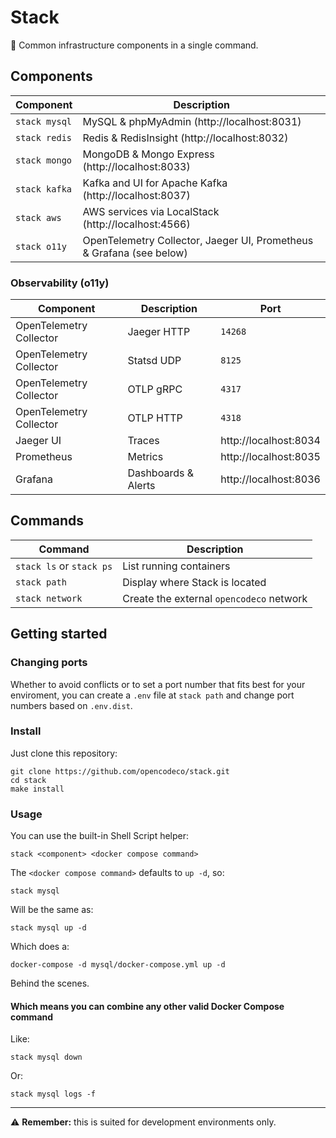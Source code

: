 # Stack

🧱 Common infrastructure components in a single command.

## Components

| Component | Description |
| --- | --- |
| `stack mysql`| MySQL & phpMyAdmin (http://localhost:8031) |
| `stack redis` | Redis & RedisInsight (http://localhost:8032) |
| `stack mongo` | MongoDB & Mongo Express (http://localhost:8033) |
| `stack kafka` | Kafka and UI for Apache Kafka (http://localhost:8037) |
| `stack aws` | AWS services via LocalStack (http://localhost:4566) |
| `stack o11y` | OpenTelemetry Collector, Jaeger UI, Prometheus & Grafana (see below) |

### Observability (o11y)

| Component | Description | Port |
| --- | --- | --- |
| OpenTelemetry Collector | Jaeger HTTP | `14268` |
| OpenTelemetry Collector | Statsd UDP | `8125` |
| OpenTelemetry Collector | OTLP gRPC | `4317` |
| OpenTelemetry Collector | OTLP HTTP | `4318` |
| Jaeger UI | Traces | http://localhost:8034 |
| Prometheus | Metrics | http://localhost:8035 |
| Grafana | Dashboards & Alerts | http://localhost:8036 | 

## Commands

| Command | Description |
| --- | --- |
| `stack ls` or `stack ps` | List running containers |
| `stack path` | Display where Stack is located |
| `stack network` | Create the external `opencodeco` network |

## Getting started

### Changing ports

Whether to avoid conflicts or to set a port number that fits best for your enviroment, you can create a `.env` file at `stack path` and change port numbers based on `.env.dist`.

### Install

Just clone this repository:
```shell
git clone https://github.com/opencodeco/stack.git
cd stack
make install
```

### Usage
You can use the built-in Shell Script helper:
```shell
stack <component> <docker compose command>
```

The `<docker compose command>` defaults to `up -d`, so:
```shell
stack mysql
```
Will be the same as:
```shell
stack mysql up -d
```
Which does a:
```shell
docker-compose -d mysql/docker-compose.yml up -d
```
Behind the scenes.

#### Which means you can combine any other valid Docker Compose command

Like:
```shell
stack mysql down
```

Or:
```shell
stack mysql logs -f
```

---

⚠️ **Remember:** this is suited for development environments only.
